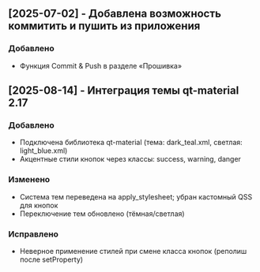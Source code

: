 ## [2025-07-02] - Добавлена возможность коммитить и пушить из приложения
### Добавлено
- Функция Commit & Push в разделе «Прошивка»

## [2025-08-14] - Интеграция темы qt-material 2.17
### Добавлено
- Подключена библиотека qt-material (тема: dark_teal.xml, светлая: light_blue.xml)
- Акцентные стили кнопок через классы: success, warning, danger

### Изменено
- Система тем переведена на apply_stylesheet; убран кастомный QSS для кнопок
- Переключение тем обновлено (тёмная/светлая)

### Исправлено
- Неверное применение стилей при смене класса кнопок (реполиш после setProperty)


